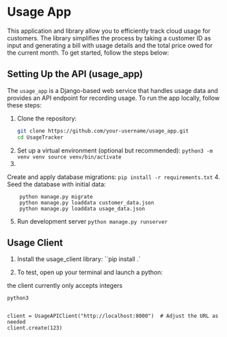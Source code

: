 # Usage App

This application and library allow you to efficiently track cloud usage for customers. The library simplifies the process by taking a customer ID as input and generating a bill with usage details and the total price owed for the current month. To get started, follow the steps below:

## Setting Up the API (usage_app)

The `usage_app` is a Django-based web service that handles usage data and provides an API endpoint for recording usage. To run the app locally, follow these steps:

1. Clone the repository:
   ```sh
   git clone https://github.com/your-username/usage_app.git
   cd UsageTracker

2. Set up a virtual environment (optional but recommended):
  `python3 -m venv venv
    source venv/bin/activate
    `
3. 
Create and apply database migrations:
`pip install -r requirements.txt`
4. 
Seed the database with initial data:
``` 
    python manage.py migrate
    python manage.py loaddata customer_data.json
    python manage.py loaddata usage_data.json
```
5. Run development server 
``python manage.py runserver``

## Usage Client

1. Install the usage_client library:
   ``pip install .`

2. To test, open up your terminal and launch a python:

the client currently only accepts integers

``python3``

```from usage_client import UsageAPIClient

client = UsageAPIClient("http://localhost:8000")  # Adjust the URL as needed
client.create(123)

```